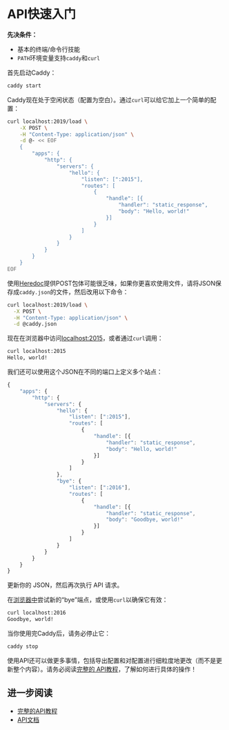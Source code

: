 # API快速入门

__先决条件：__

- 基本的终端/命令行技能
- `PATH`环境变量支持`caddy`和`curl`

首先启动Caddy：

```bash
caddy start
```

Caddy现在处于空闲状态（配置为空白）。通过`curl`可以给它加上一个简单的配置：

```bash
curl localhost:2019/load \
    -X POST \
    -H "Content-Type: application/json" \
    -d @- << EOF
    {
        "apps": {
            "http": {
                "servers": {
                    "hello": {
                        "listen": [":2015"],
                        "routes": [
                            {
                                "handle": [{
                                    "handler": "static_response",
                                    "body": "Hello, world!"
                                }]
                            }
                        ]
                    }
                }
            }
        }
    }
EOF
```

使用[Heredoc](https://en.wikipedia.org/wiki/Here_document#Unix_shells)提供POST包体可能很乏味，如果你更喜欢使用文件，请将JSON保存成`caddy.json`的文件，然后改用以下命令：

```bash
curl localhost:2019/load \
  -X POST \
  -H "Content-Type: application/json" \
  -d @caddy.json
```

现在在浏览器中访问<localhost:2015>，或者通过`curl`调用：

```bash
curl localhost:2015
Hello, world!
```

我们还可以使用这个JSON在不同的端口上定义多个站点：

```javascript
{
	"apps": {
		"http": {
			"servers": {
				"hello": {
					"listen": [":2015"],
					"routes": [
						{
							"handle": [{
								"handler": "static_response",
								"body": "Hello, world!"
							}]
						}
					]
				},
				"bye": {
					"listen": [":2016"],
					"routes": [
						{
							"handle": [{
								"handler": "static_response",
								"body": "Goodbye, world!"
							}]
						}
					]
				}
			}
		}
	}
}
```

更新你的 JSON，然后再次执行 API 请求。

在[浏览器中](http://localhost:2016/)尝试新的“bye”端点，或使用`curl`以确保它有效：

```bash
curl localhost:2016
Goodbye, world!
```

当你使用完Caddy后，请务必停止它：

```bash
caddy stop
```

使用API还可以做更多事情，包括导出配置和对配置进行细粒度地更改（而不是更新整个内容）。请务必阅读[完整的 API教程](https://caddyserver.com/docs/api-tutorial)，了解如何进行具体的操作！

## 进一步阅读
- [完整的API教程](https://caddyserver.com/docs/api-tutorial)
- [API文档](https://caddyserver.com/docs/api)
